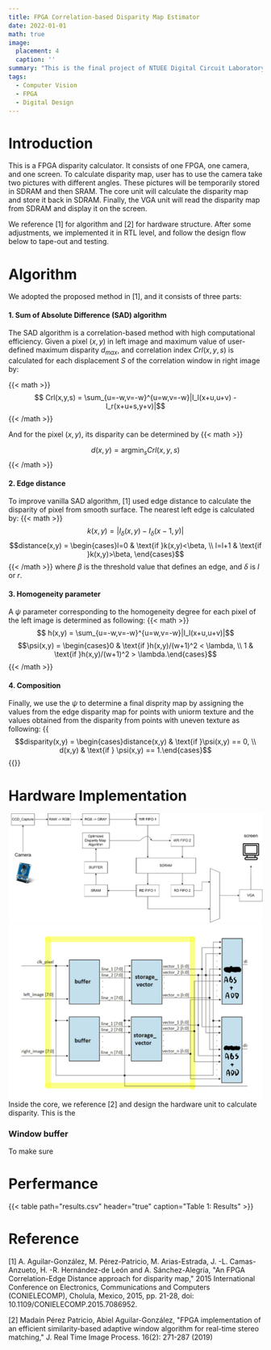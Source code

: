```yaml
---
title: FPGA Correlation-based Disparity Map Estimator
date: 2022-01-01
math: true
image:
  placement: 4
  caption: ''
summary: "This is the final project of NTUEE Digital Circuit Laboratory (EE3016). In collaboration with H.L. Hsieh, S.C. Yang."
tags:
  - Computer Vision
  - FPGA
  - Digital Design
---
```


# Introduction
This is a FPGA disparity calculator. It consists of one FPGA, one camera, and one screen. To calculate disparity map, user has to use the camera take two pictures with different angles. These pictures will be temporarily stored in SDRAM and then SRAM. The core unit will calculate the disparity map and store it back in SDRAM. Finally, the VGA unit will read the disparity map from SDRAM and display it on the screen.

We reference [1] for algorithm and [2] for hardware structure. After some adjustments, we implemented it in RTL level, and follow the design flow below to tape-out and testing. 


# Algorithm
We adopted the proposed method in [1], and it consists of three parts:
#### 1. Sum of Absolute Difference (SAD) algorithm
The SAD algorithm is a correlation-based method with high computational efficiency. Given a pixel $(x,y)$ in left image and maximum value of user-defined maximum disparity $d_{max}$, and correlation index $Crl(x,y,s)$ is calculated for each displacement $S$ of the correlation window in right image by:

{{< math >}}
$$ Crl(x,y,s) = \sum_{u=-w,v=-w}^{u=w,v=-w}|I_l(x+u,u+v) - I_r(x+u+s,y+v)|$$
{{< /math >}}

And for the pixel $(x,y)$, its disparity can be determined by 
{{< math >}}
<!-- $$ d(x,y) = argmin_s Crl(x,y,s) $$ -->
$$ d(x,y) = \mathop{\arg\min}_{s} Crl(x,y,s)$$
{{< /math >}}

#### 2. Edge distance
To improve vanilla SAD algorithm, [1] used edge distance to calculate the disparity of pixel from smooth surface. The nearest left edge is calculated by: 
{{< math >}}
$$k(x,y) = |I_{\delta}(x,y)-I_{\delta}(x-1,y)|$$
$$distance(x,y) = \begin{cases}l=0 & \text{if }k(x,y)<\beta, \\
l=l+1 & \text{if }k(x,y)>\beta,  \end{cases}$$
{{< /math >}}
where $\beta$ is the threshold value that defines an edge, and $\delta$ is $l$ or $r$.

#### 3. Homogeneity parameter 
A $\psi$ parameter corresponding to the homogeneity degree for each pixel of the left image is determined as following:
{{< math >}}
$$ h(x,y) = \sum_{u=-w,v=-w}^{u=w,v=-w}|I_l(x+u,u+v)|$$
$$\psi(x,y) = \begin{cases}0 & \text{if }h(x,y)/(w+1)^2 < \lambda, \\
1 & \text{if }h(x,y)/(w+1)^2 > \lambda.\end{cases}$$
{{< /math >}}

#### 4. Composition
Finally, we use the $\psi$ to determine a final disprity map by assigning the values from the edge disparity map for points with uniorm texture and the values obtained from the disparity from points with uneven texture as following: 
{{<math>}}
$$disparity(x,y) = \begin{cases}distance(x,y) & \text{if }\psi(x,y) == 0, \\
d(x,y) & \text{if } \psi(x,y) == 1.\end{cases}$$
{{</math>}}

# Hardware Implementation
![png](img/block_diagram.png "Fig. Block Diagram")
![png](img/buffer.png "Fig. Serial in, parallel out buffer, credit from [2]")
Inside the core, we reference [2] and design the hardware unit to calculate disparity. This is the 
<!-- ![png](img/DCLab_final_FSM.drawio.png "Fig. Finite state machine") -->
### Window buffer
To make sure 


# Perfermance
{{< table path="results.csv" header="true" caption="Table 1: Results" >}}
# Reference
[1] A. Aguilar-González, M. Pérez-Patricio, M. Arias-Estrada, J. -L. Camas-Anzueto, H. -R. Hernández-de León and A. Sánchez-Alegría, "An FPGA Correlation-Edge Distance approach for disparity map," 2015 International Conference on Electronics, Communications and Computers (CONIELECOMP), Cholula, Mexico, 2015, pp. 21-28, doi: 10.1109/CONIELECOMP.2015.7086952. 

[2] Madaín Pérez Patricio, Abiel Aguilar-González, "FPGA implementation of an efficient similarity-based adaptive window algorithm for real-time stereo matching," J. Real Time Image Process. 16(2): 271-287 (2019)
